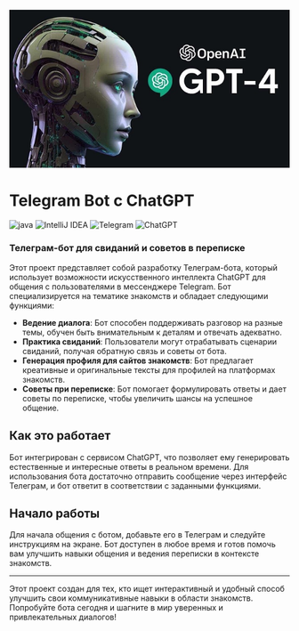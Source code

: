 [![Header](https://github.com/iurelen/TinderBolt/blob/main/src/main/resources/images/gpt.jpg)](https://github.com/iurelen/TinderBolt)

# Telegram Bot c ChatGPT

![java](https://img.shields.io/badge/Java-ED8B00?style=flat-squeare&logo=openjdk&logoColor=white)
![IntelliJ IDEA](https://img.shields.io/badge/IntelliJ%20IDEA-000?logo=intellij-idea&style=flat-squeare)
![Telegram](https://img.shields.io/badge/Telegram-2CA5E0?style=flat-squeare&logo=telegram&logoColor=white)
![ChatGPT](https://img.shields.io/badge/chatGPT-74aa9c?style=flat-squeare&logo=openai&logoColor=white)

### Телеграм-бот для свиданий и советов в переписке

Этот проект представляет собой разработку Телеграм-бота, который использует возможности искусственного интеллекта ChatGPT для общения с пользователями в мессенджере Telegram. Бот специализируется на тематике знакомств и обладает следующими функциями:

- **Ведение диалога**: Бот способен поддерживать разговор на разные темы, обучен быть внимательным к деталям и отвечать адекватно.
- **Практика свиданий**: Пользователи могут отрабатывать сценарии свиданий, получая обратную связь и советы от бота.
- **Генерация профиля для сайтов знакомств**: Бот предлагает креативные и оригинальные тексты для профилей на платформах знакомств.
- **Советы при переписке**: Бот помогает формулировать ответы и дает советы по переписке, чтобы увеличить шансы на успешное общение.

## Как это работает

Бот интегрирован с сервисом ChatGPT, что позволяет ему генерировать естественные и интересные ответы в реальном времени. Для использования бота достаточно отправить сообщение через интерфейс Телеграм, и бот ответит в соответствии с заданными функциями.

## Начало работы

Для начала общения с ботом, добавьте его в Телеграм и следуйте инструкциям на экране. Бот доступен в любое время и готов помочь вам улучшить навыки общения и ведения переписки в контексте знакомств.

---

Этот проект создан для тех, кто ищет интерактивный и удобный способ улучшить свои коммуникативные навыки в области знакомств. Попробуйте бота сегодня и шагните в мир уверенных и привлекательных диалогов!
